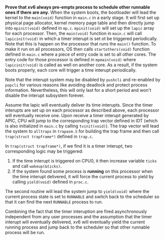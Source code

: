 **Prove that xv6 always pre-empts process to schedule other runnable ones if there are any.**
When the system boots, the bootloader will lead the kernel to the `main(void)` function in `main.c` in a early stage. It will first set up physical page allocator, kernel memory page table and then directly jump into `mpinit(void)` defined in `mp.c`. `mpinit(void)` will set up the `lapic` array for each processor. Then, the `main(void)` function in `main.c` will call `lapicinit(void)` in which a timer interupt is set ot be triggered periodically. Note that this is happen on the processor that runs the `main()` function. To make it run on all processors, OS then calls `startothers(void)` function defined in `main.c` where a piece of entry code is set to all other cores. The entry code for those processor is defined in `mpmain(void)` where `lapicinit(void)` is called as well on another core. As a result, if the system boots properly, each core will trigger a time interupt periodically.

Note that the interupt system may be disabled by `pushcli` and re-enabled by `popcli` for various reasons like avoiding deadlock and protect process information. Nevertheless, this will only last for a short period and won't disable the interupt subsystem forever.

Assume the lapic will eventually deliver its time interupts. Since the timer interupts are set up on each processor as described above, each processor will eventually receive one. Upon receive a timer interupt generated by APIC, CPU will jump to the corresponding trap vector defined in IDT (which is also initialized in `main.c` by calling `tvinit(void)`). The trap vector will lead the system to `alltraps` in `trapasm.S` for building the trap frame and then call `trap(struct trapframe*)` defined in `trap.c`.

In `trap(struct trapframe*)`, if we find it is a timer interupt, two corresponding logic may be triggered:
1. If the time interupt is triggered on CPU0, it then increase variable `ticks` and call `wakeup(&ticks)`.
2. If the system found some process is **running** on this processor when the time interupt delivered, it will force the current process to yield by calling `yield(void)` defined in `proc.c`.

The second routine will lead the system jump to `yield(void)` where the current process state is set to `RUNNABLE` and switch back to the scheduler so that it can find the next `RUNNABLE` process to run.

Combining the fact that the timer interuption are fired asynchronously independent from any user processes and the assumption that the timer interupt will eventually delivered, xv6 will eventually yield the current running process and jump back to the scheduler so that other runnable process will be run.